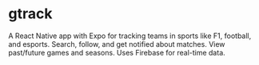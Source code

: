 # gtrack
A React Native app with Expo for tracking teams in sports like F1, football, and esports. Search, follow, and get notified about matches. View past/future games and seasons. Uses Firebase for real-time data.
